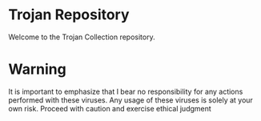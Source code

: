 # Trojan Repository
Welcome to the Trojan Collection repository.

# Warning
It is important to emphasize that I bear no responsibility for any actions performed with these viruses. Any usage of these viruses is solely at your own risk. Proceed with caution and exercise ethical judgment
